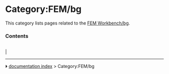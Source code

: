 # Category:FEM/bg
This category lists pages related to the [FEM Workbench/bg](FEM_Workbench/bg.md).

### Contents

|     |     |     |
| --- | --- | --- |
|



---
⏵ [documentation index](../README.md) > Category:FEM/bg
